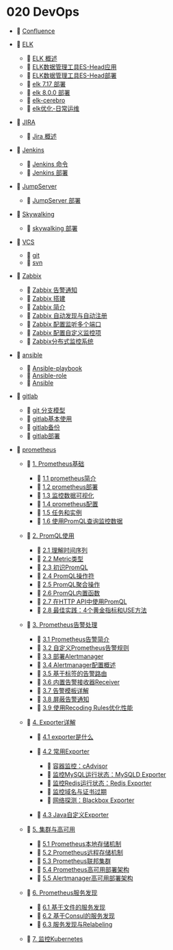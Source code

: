 # 020 DevOps

* 📄 [Confluence](siyuan://blocks/20231110105237-rzoarng)
* 📑 [ELK](siyuan://blocks/20231110105237-4b7ouf3)

  * 📄 [ELK 概述](siyuan://blocks/20231110105237-stz3a0r)
  * 📄 [ELK数据管理工具ES-Head应用](siyuan://blocks/20231110105237-av5l4e1)
  * 📄 [ELK数据管理工具ES-Head部署](siyuan://blocks/20231110105237-xjquff5)
  * 📄 [elk 7.17 部署](siyuan://blocks/20231110105237-vgmdydx)
  * 📄 [elk 8.0.0 部署](siyuan://blocks/20231110105237-lbuh8ql)
  * 📄 [elk-cerebro](siyuan://blocks/20231110105237-mczrg7o)
  * 📄 [elk优化-日常运维](siyuan://blocks/20231110105237-ldthbxc)
* 📑 [JIRA](siyuan://blocks/20231110105237-idhehr8)

  * 📄 [Jira 概述](siyuan://blocks/20231110105237-bx7g8pv)
* 📑 [Jenkins](siyuan://blocks/20231110105237-328haj8)

  * 📄 [Jenkins 命令](siyuan://blocks/20231110105237-jzbujv8)
  * 📄 [Jenkins 部署](siyuan://blocks/20231110105237-5vjwl1u)
* 📑 [JumpServer](siyuan://blocks/20231110105237-5qb923l)

  * 📄 [JumpServer 部署](siyuan://blocks/20231110105237-rp657mq)
* 📑 [Skywalking](siyuan://blocks/20231110105237-zh0aumb)

  * 📄 [skywalking 部署](siyuan://blocks/20231110105237-fe7ld8z)
* 📑 [VCS](siyuan://blocks/20231110105237-rxl9wzo)

  * 📄 [git](siyuan://blocks/20231110105237-x78uhqu)
  * 📄 [svn](siyuan://blocks/20231110105237-3cwq49l)
* 📑 [Zabbix](siyuan://blocks/20231110105237-isddx8s)

  * 📄 [Zabbix 告警通知](siyuan://blocks/20231110105237-c6t9na7)
  * 📄 [Zabbix 搭建](siyuan://blocks/20231110105237-c8jls7h)
  * 📄 [Zabbix 简介](siyuan://blocks/20231110105237-vp8lmpw)
  * 📄 [Zabbix 自动发现与自动注册](siyuan://blocks/20231110105237-ukwl0e1)
  * 📄 [Zabbix 配置监听多个端口](siyuan://blocks/20231110105237-d34bzzd)
  * 📄 [Zabbix 配置自定义监控项](siyuan://blocks/20231110105237-j0baios)
  * 📄 [Zabbix分布式监控系统](siyuan://blocks/20231110105237-taf0gw1)
* 📑 [ansible](siyuan://blocks/20231110105237-muwmeww)

  * 📄 [Ansible-playbook](siyuan://blocks/20231110105237-4387t74)
  * 📄 [Ansible-role](siyuan://blocks/20231110105237-636g4om)
  * 📄 [Ansible](siyuan://blocks/20231110105237-ir8wneo)
* 📑 [gitlab](siyuan://blocks/20231110105237-pvnzxat)

  * 📄 [git 分支模型](siyuan://blocks/20231110105237-de3v78s)
  * 📄 [gitlab基本使用](siyuan://blocks/20231110105237-pt6h5xl)
  * 📄 [gitlab备份](siyuan://blocks/20231110105237-uet6iwz)
  * 📄 [gitlab部署](siyuan://blocks/20231110105237-cbz0ynn)
* 📑 [prometheus](siyuan://blocks/20231110105237-r2bgujf)

  * 📑 [1. Prometheus基础](siyuan://blocks/20231110105237-njinktc)

    * 📄 [1.1 prometheus简介](siyuan://blocks/20231110105237-zo6qkpc)
    * 📄 [1.2 prometheus部署](siyuan://blocks/20231110105237-qcxar1z)
    * 📄 [1.3 监控数据可视化](siyuan://blocks/20231110105237-grmshib)
    * 📄 [1.4 prometheus配置](siyuan://blocks/20231110105237-kfcq59r)
    * 📄 [1.5 任务和实例](siyuan://blocks/20231110105237-q86oczv)
    * 📄 [1.6 使用PromQL查询监控数据](siyuan://blocks/20231110105237-fobya6z)
  * 📑 [2. PromQL使用](siyuan://blocks/20231110105237-ztwrw3g)

    * 📄 [2.1 理解时间序列](siyuan://blocks/20231110105237-wlgrgzh)
    * 📄 [2.2 Metric类型](siyuan://blocks/20231110105237-4fei10l)
    * 📄 [2.3 初识PromQL](siyuan://blocks/20231110105237-pqxklne)
    * 📄 [2.4 PromQL操作符](siyuan://blocks/20231110105237-mkaw9f7)
    * 📄 [2.5 PromQL聚合操作](siyuan://blocks/20231110105237-qo8gkya)
    * 📄 [2.6 PromQL内置函数](siyuan://blocks/20231110105237-4mttkhi)
    * 📄 [2.7 在HTTP API中使用PromQL](siyuan://blocks/20231110105237-yn02tfo)
    * 📄 [2.8 最佳实践：4个黄金指标和USE方法](siyuan://blocks/20231110105237-4jaoj8y)
  * 📑 [3. Prometheus告警处理](siyuan://blocks/20231110105237-6emxebx)

    * 📄 [3.1 Prometheus告警简介](siyuan://blocks/20231110105237-lsmju0d)
    * 📄 [3.2 自定义Prometheus告警规则](siyuan://blocks/20231110105237-1y0kx9w)
    * 📄 [3.3 部署Alertmanager](siyuan://blocks/20231110105237-bcxdbtj)
    * 📄 [3.4 Alertmanager配置概述](siyuan://blocks/20231110105237-ltg6oiq)
    * 📄 [3.5 基于标签的告警路由](siyuan://blocks/20231110105237-nt46uvl)
    * 📄 [3.6 内置告警接收器Receiver](siyuan://blocks/20231110105237-0fsy847)
    * 📄 [3.7 告警模板详解](siyuan://blocks/20231110105237-49nhfix)
    * 📄 [3.8 屏蔽告警通知](siyuan://blocks/20231110105237-xdn7bkm)
    * 📄 [3.9 使用Recoding Rules优化性能](siyuan://blocks/20231110105237-hxq37ei)
  * 📑 [4. Exporter详解](siyuan://blocks/20231110105237-bwrguo3)

    * 📄 [4.1 exporter是什么](siyuan://blocks/20231110105237-g7m0ykz)
    * 📑 [4.2 常用Exporter](siyuan://blocks/20231110105237-9c2k1zo)

      * 📄 [容器监控：cAdvisor](siyuan://blocks/20231110105237-tt4oq7v)
      * 📄 [监控MySQL运行状态：MySQLD Exporter](siyuan://blocks/20231110105237-m1qw2br)
      * 📄 [监控Redis运行状态：Redis Exporter](siyuan://blocks/20231110105237-uepl7o6)
      * 📄 [监控域名与证书过期](siyuan://blocks/20231110105237-y3p3ksg)
      * 📄 [网络探测：Blackbox Exporter](siyuan://blocks/20231110105237-od063ts)
    * 📄 [4.3 Java自定义Exporter](siyuan://blocks/20231110105237-m8lwlh2)
  * 📑 [5. 集群与高可用](siyuan://blocks/20231110105237-fq7xik5)

    * 📄 [5.1 Prometheus本地存储机制](siyuan://blocks/20231110105237-0ao3fik)
    * 📄 [5.2 Prometheus远程存储机制](siyuan://blocks/20231110105237-z8as0qa)
    * 📄 [5.3 Prometheus联邦集群](siyuan://blocks/20231110105237-fwnprry)
    * 📄 [5.4 Prometheus高可用部署架构](siyuan://blocks/20231110105237-yhxmjd0)
    * 📄 [5.5 Alertmanager高可用部署架构](siyuan://blocks/20231110105237-xb7oi8s)
  * 📑 [6. Prometheus服务发现](siyuan://blocks/20231110105237-w3lmsh3)

    * 📄 [6.1 基于文件的服务发现](siyuan://blocks/20231110105237-gs3x2pe)
    * 📄 [6.2 基于Consul的服务发现](siyuan://blocks/20231110105237-ifj9i1g)
    * 📄 [6.3 服务发现与Relabeling](siyuan://blocks/20231110105237-t62yazm)
  * 📄 [7. 监控Kubernetes](siyuan://blocks/20231110105237-jfohuak)

‍
